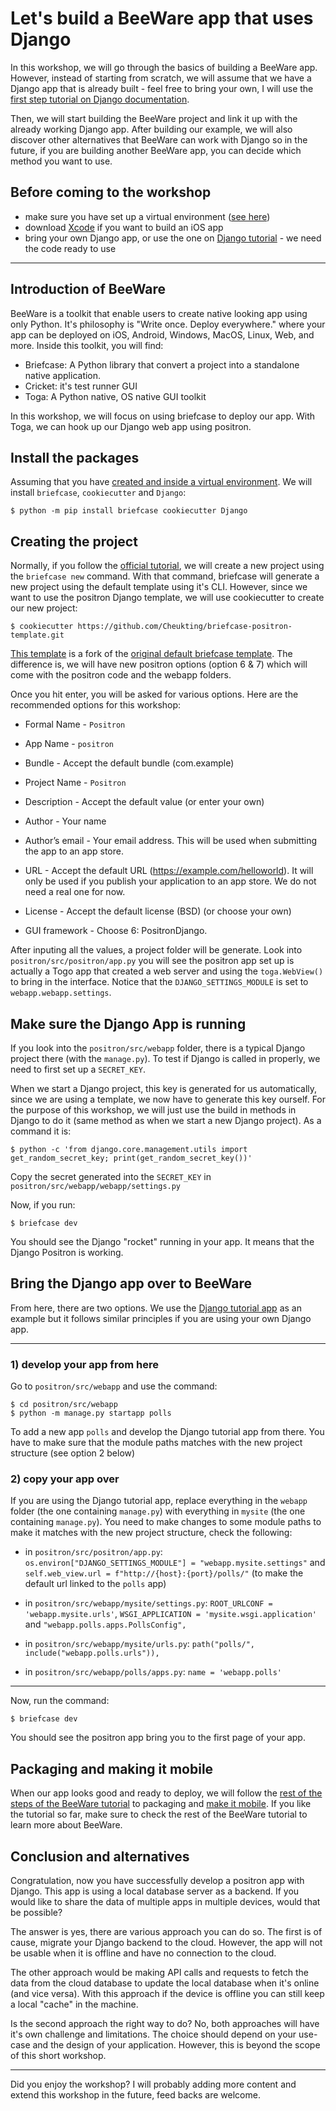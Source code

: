 # Let's build a BeeWare app that uses Django

In this workshop, we will go through the basics of building a BeeWare app. However, instead of starting from scratch, we will assume that we have a Django app that is already built - feel free to bring your own, I will use the [first step tutorial on Django documentation](https://docs.djangoproject.com/en/4.2/intro/tutorial01/).

Then, we will start building the BeeWare project and link it up with the already working Django app. After building our example, we will also discover other alternatives that BeeWare can work with Django so in the future, if you are building another BeeWare app, you can decide which method you want to use.

## Before coming to the workshop
- make sure you have set up a virtual environment ([see here](https://docs.beeware.org/en/latest/tutorial/tutorial-0.html))
- download [Xcode](https://apps.apple.com/au/app/xcode/id497799835?mt=12) if you want to build an iOS app
- bring your own Django app, or use the one on [Django tutorial](https://docs.djangoproject.com/en/4.2/intro/tutorial01/) - we need the code ready to use

---

## Introduction of BeeWare

BeeWare is a toolkit that enable users to create native looking app using only Python. It's philosophy is "Write once. Deploy everywhere." where your app can be deployed on iOS, Android, Windows, MacOS, Linux, Web, and more. Inside this toolkit, you will find:

- Briefcase: A Python library that convert a project into a standalone native application.
- Cricket: it's test runner GUI
- Toga: A Python native, OS native GUI toolkit

In this workshop, we will focus on using briefcase to deploy our app. With Toga, we can hook up our Django web app using positron.

## Install the packages

Assuming that you have [created and inside a virtual environment]((https://docs.beeware.org/en/latest/tutorial/tutorial-0.html)). We will install `briefcase`, `cookiecutter` and `Django`:

```
$ python -m pip install briefcase cookiecutter Django
```

## Creating the project

Normally, if you follow the [official tutorial](https://docs.beeware.org/en/latest/tutorial/tutorial-1.html), we will create a new project using the `briefcase new` command. With that command, briefcase will generate a new project using the default template using it's CLI. However, since we want to use the positron Django template, we will use cookiecutter to create our new project:

```
$ cookiecutter https://github.com/Cheukting/briefcase-positron-template.git
```

[This template](https://github.com/Cheukting/briefcase-positron-template) is a fork of the [original default briefcase template](https://github.com/beeware/briefcase-template). The difference is, we will have new positron options (option 6 & 7) which will come with the positron code and the webapp folders.

Once you hit enter, you will be asked for various options. Here are the recommended options for this workshop:

- Formal Name - `Positron`

- App Name - `positron`

- Bundle - Accept the default bundle (com.example)

- Project Name - `Positron`

- Description - Accept the default value (or enter your own)

- Author - Your name

- Author’s email - Your email address. This will be used when submitting the app to an app store.

- URL - Accept the default URL (https://example.com/helloworld). It will only be used if you publish your application to an app store. We do not need a real one for now.

- License - Accept the default license (BSD) (or choose your own)

- GUI framework - Choose 6: PositronDjango.

After inputing all the values, a project folder will be generate. Look into `positron/src/positron/app.py` you will see the positron app set up is actually a Togo app that created a web server and using the `toga.WebView()` to bring in the interface. Notice that the `DJANGO_SETTINGS_MODULE` is set to `webapp.webapp.settings`.

## Make sure the Django App is running

If you look into the `positron/src/webapp` folder, there is a typical Django project there (with the `manage.py`). To test if Django is called in properly, we need to first set up a `SECRET_KEY`.

When we start a Django project, this key is generated for us automatically, since we are using a template, we now have to generate this key ourself. For the purpose of this workshop, we will just use the build in methods in Django to do it (same method as when we start a new Django project). As a command it is:

```
$ python -c 'from django.core.management.utils import get_random_secret_key; print(get_random_secret_key())'
```

Copy the secret generated into the `SECRET_KEY` in `positron/src/webapp/webapp/settings.py`

Now, if you run:

```
$ briefcase dev
```

You should see the Django "rocket" running in your app. It means that the Django Positron is working.

## Bring the Django app over to BeeWare

From here, there are two options. We use the [Django tutorial app](https://docs.djangoproject.com/en/4.2/intro/tutorial01/) as an example but it follows similar principles if you are using your own Django app.

---

### 1) develop your app from here

Go to `positron/src/webapp` and use the command:

```
$ cd positron/src/webapp
$ python -m manage.py startapp polls
```

To add a new app `polls` and develop the Django tutorial app from there. You have to make sure that the module paths matches with the new project structure (see option 2 below)

### 2) copy your app over

If you are using the Django tutorial app, replace everything in the `webapp` folder (the one containing `manage.py`) with everything in `mysite` (the one containing `manage.py`). You need to make changes to some module paths to make it matches with the new project structure, check the following:

- in `positron/src/positron/app.py`: `os.environ["DJANGO_SETTINGS_MODULE"] = "webapp.mysite.settings"` and `self.web_view.url = f"http://{host}:{port}/polls/"` (to make the default url linked to the `polls` app)

- in `positron/src/webapp/mysite/settings.py`: `ROOT_URLCONF = 'webapp.mysite.urls'`, `WSGI_APPLICATION = 'mysite.wsgi.application'` and `"webapp.polls.apps.PollsConfig",`

- in `positron/src/webapp/mysite/urls.py`: `path("polls/", include("webapp.polls.urls")),`

- in `positron/src/webapp/polls/apps.py`: `name = 'webapp.polls'`

---

Now, run the command:

```
$ briefcase dev
```

You should see the positron app bring you to the first page of your app.

## Packaging and making it mobile

When our app looks good and ready to deploy, we will follow the [rest of the steps of the BeeWare tutorial](https://docs.beeware.org/en/latest/tutorial/tutorial-3.html) to packaging and [make it mobile](https://docs.beeware.org/en/latest/tutorial/tutorial-5/index.html). If you like the tutorial so far, make sure to check the rest of the BeeWare tutorial to learn more about BeeWare.

## Conclusion and alternatives

Congratulation, now you have successfully develop a positron app with Django. This app is using a local database server as a backend. If you would like to share the data of multiple apps in multiple devices, would that be possible?

The answer is yes, there are various approach you can do so. The first is of cause, migrate your Django backend to the cloud. However, the app will not be usable when it is offline and have no connection to the cloud.

The other approach would be making API calls and requests to fetch the data from the cloud database to update the local database when it's online (and vice versa). With this approach if the device is offline you can still keep a local "cache" in the machine.

Is the second approach the right way to do? No, both approaches will have it's own challenge and limitations. The choice should depend on your use-case and the design of your application. However, this is beyond the scope of this short workshop.

---

Did you enjoy the workshop? I will probably adding more content and extend this workshop in the future, feed backs are welcome.
